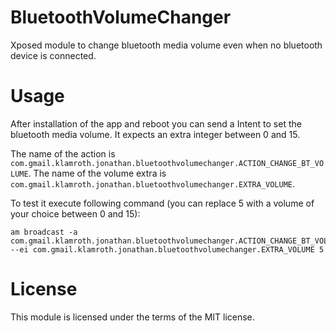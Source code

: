 # BluetoothVolumeChanger
Xposed module to change bluetooth media volume even when no bluetooth device is connected.

# Usage
After installation of the app and reboot you can send a Intent to set the bluetooth media volume. It expects an extra integer between 0 and 15.

The name of the action is `com.gmail.klamroth.jonathan.bluetoothvolumechanger.ACTION_CHANGE_BT_VOLUME`. The name of the volume extra is `com.gmail.klamroth.jonathan.bluetoothvolumechanger.EXTRA_VOLUME`.

To test it execute following command (you can replace 5 with a volume of your choice between 0 and 15):
```
am broadcast -a com.gmail.klamroth.jonathan.bluetoothvolumechanger.ACTION_CHANGE_BT_VOLUME --ei com.gmail.klamroth.jonathan.bluetoothvolumechanger.EXTRA_VOLUME 5
```

# License
This module is licensed under the terms of the MIT license.
